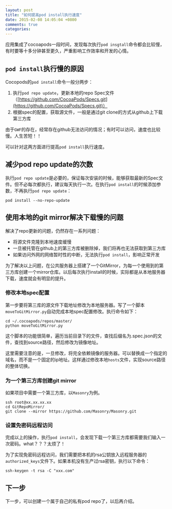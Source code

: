 ```yaml
---
layout: post
title: "如何提高pod install执行速度"
date: 2015-02-08 14:05:04 +0800
comments: true
categories: 
---
```


应用集成了cocoapods一段时间，发现每次执行`pod insgtall`命令都会比较慢，有时要等十多分钟甚至更久，严重影响工作效率和开发的心情。

## `pod install`执行慢的原因

Cocopods的`pod install`命令一般分两步：

1. 执行`pod repo update`，更新本地的repo Spec文件（[https://github.com/CocoaPods/Specs.git](https://github.com/CocoaPods/Specs.git)）
2. 根据spec的配置，获取源文件，一般是通过git clone的方式从github上下载第三方库

由于`GWF`的存在，经常存在github无法访问的情况；有时可以访问，速度也比较慢。人生苦短！！

可以针对这两方面进行提高`pod install`执行速度。

## 减少pod repo update的次数

执行`pod repo update`是必要的，保证每次安装的时候，能够获取最新的Spec文件。但不必每次都执行，建议每天执行一次。在执行`pod install`的时候添加参数，不再执行`pod repo update`：

	pod install --no-repo-update


## 使用本地的git mirror解决下载慢的问题


解决了repo更新的问题，仍然存在一系列问题：

* 将源文件克隆到本地速度缓慢
* 一旦被托管在github上的第三方库被删除掉，我们将再也无法获取到第三方库
* 如果访问外网的网络暂时性的中断，无法执行`pod install`，影响正常开发

为了解决以上问题，在公共服务器上搭建了一个GitMirror，为每一个使用到的第三方库创建一个mirror仓库。以后每次执行install的时候，实际都是从本地服务器下载，速度就会有明显的提升。

### 修改本地spec配置

第一步要将第三库的源文件下载地址修改为本地服务器。写了一个脚本`moveToGitMirror.py`自动完成本地spec配置修改。执行命令如下：

	cd ~/.cocoapods/repos/master/
	python moveToGitMirror.py
	
这个脚本的功能很简单，遍历当前目录下的文件，查找后缀名为.spec.json的文件，查找到source路径，然后修改为镜像地址。

这里需要注意的是，一旦修改，将完全依赖镜像的服务器。可以替换成一个指定的域名，而不是一个固定的ip地址。这样通过修改本地`hosts`文件，实现source路径的整体切换。

### 为一个第三方库创建git mirror

如果项目中需要一个第三方库，以`Masonry`为例。

	ssh root@xx.xx.xx.xx
	cd GitRepoMirror/
	git clone --mirror https://github.com/Masonry/Masonry.git

### 设置免密码远程访问

完成以上的操作，执行`pod install`，会发现下载一个第三方库都需要我们输入一次密码。what？？？太烦了！

为了实现免密码远程访问，我们需要把本机的rsa公钥放入远程服务器的`authorized_keys`文件下。如果本机没有生产过rsa密钥，执行以下命令：

	ssh-keygen -t rsa -C "xxx.com"

## 下一步

下一步，可以创建一个属于自己的私有pod repo了，以后再介绍。
